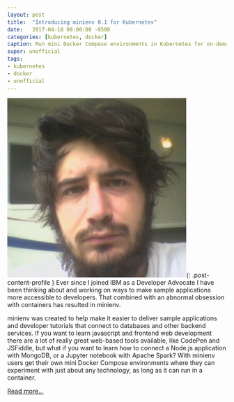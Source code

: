 ```yaml
---
layout: post
title:  "Introducing minienv 0.1 for Kubernetes"
date:   2017-04-18 08:00:00 -0500
categories: [kubernetes, docker]
caption: Run mini Docker Compose environments in Kubernetes for on-demand, web-based, no-install sample applications.
super: unofficial
tags:
- kubernetes
- docker
- unofficial
---
```


![Super Unofficial](/img/profile0.jpg){: .post-content-profile } Ever since I joined IBM as a Developer Advocate I have been thinking about and working on ways to make sample applications more accessible to developers. That combined with an abnormal obsession with containers has resulted in minienv.

minienv was created to help make it easier to deliver sample applications and developer tutorials that connect to databases and other backend services. If you want to learn javascript and frontend web development there are a lot of really great web-based tools available, like CodePen and JSFiddle, but what if you want to learn how to connect a Node.js application with MongoDB, or a Jupyter notebook with Apache Spark? With minienv users get their own mini Docker Compose environments where they can experiment with just about any technology, as long as it can run in a container.

[Read more...](https://medium.com/@markwatsonatx/introducing-minienv-0-1-for-kubernetes-7c787b88732)
